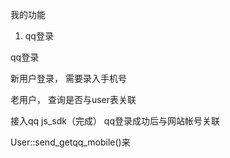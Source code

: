 我的功能

1. qq登录

qq登录

新用户登录， 需要录入手机号

老用户， 查询是否与user表关联

接入qq js_sdk（完成）
qq登录成功后与网站帐号关联

User::send_getqq_mobile()来